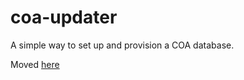 # coa-updater
A simple way to set up and provision a COA database.

Moved [here](https://github.com/ducksmanager/core/tree/master/apps/coa-updater)

